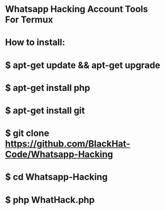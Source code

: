 # Whatsapp Hacking Account Tools For Termux

# How to install:
# $ apt-get update && apt-get upgrade
# $ apt-get install php
# $ apt-get install git
# $ git clone https://github.com/BlackHat-Code/Whatsapp-Hacking
# $ cd Whatsapp-Hacking
# $ php WhatHack.php
